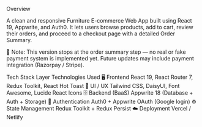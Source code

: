 Overview

A clean and responsive Furniture E-commerce Web App built using React 19, Appwrite, and Auth0.
It lets users browse products, add to cart, review their orders, and proceed to a checkout page with a detailed Order Summary.

🧾 Note:
This version stops at the order summary step — no real or fake payment system is implemented yet.
Future updates may include payment integration (Razorpay / Stripe).

Tech Stack
Layer	Technologies Used
🖥️ Frontend	React 19, React Router 7, Redux Toolkit, React Hot Toast
🎨 UI / UX	Tailwind CSS, DaisyUI, Font Awesome, Lucide React Icons
🗄️ Backend (BaaS)	Appwrite 18 (Database + Auth + Storage)
🔐 Authentication	Auth0 + Appwrite OAuth (Google login)
⚙️ State Management	Redux Toolkit + Redux Persist
☁️ Deployment	Vercel / Netlify
